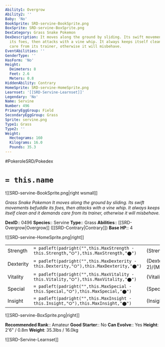 ```yaml
---
Ability1: Overgrow
Ability2: ''
Baby: 'No'
BookSprite: SRD-servine-BookSprite.png
BoxSprite: SRD-servine-BoxSprite.png
DexCategory: Grass Snake Pokemon
DexDescription: It moves along the ground by sliding. Its swift movements befuddle
  its foes, then attacks with a vine whip. It always keeps itself clean and it demands
  care from its trainer, otherwise it will misbehave.
EventAbilities: ''
GenderType: ''
HasForm: 'No'
Height:
  Deimeters: 8
  Feet: 2.6
  Meters: 0.8
HiddenAbility: Contrary
HomeSprite: SRD-servine-HomeSprite.png
Learnset: '[[SRD-Servine-Learnset]]'
Legendary: 'No'
Name: Servine
Number: 496
PrimaryEggGroup: Field
SecondaryEggGroup: Grass
Sprite: servine.png
Type1: Grass
Type2: ''
Weight:
  Hectograms: 160
  Kilograms: 16.0
  Pounds: 35.3
---
```


#PokeroleSRD/Pokedex

# `= this.name`

![[SRD-servine-BookSprite.png|right wsmall]]

*Grass Snake Pokemon*
*It moves along the ground by sliding. Its swift movements befuddle its foes, then attacks with a vine whip. It always keeps itself clean and it demands care from its trainer, otherwise it will misbehave.*

**DexID**:: 0496
**Species**:: Servine
**Type**:: Grass
**Abilities**:: [[SRD-Overgrow|Overgrow]] ([[SRD-Contrary|Contrary]])
**Base HP**:: 4

![[SRD-servine-HomeSprite.png|right]]

|           |                                                                                        |                                          |
| --------- | -------------------------------------------------------------------------------------- | ---------------------------------------- |
| Strength  | `= padleft(padright("",this.MaxStrength - this.Strength,"⭘"),this.MaxStrength,"⬤")`    | (Strength::2)/(MaxStrength::4)   |
| Dexterity | `= padleft(padright("",this.MaxDexterity - this.Dexterity,"⭘"),this.MaxDexterity,"⬤")` | (Dexterity:: 2)/(MaxDexterity::5) |
| Vitality  | `= padleft(padright("",this.MaxVitality - this.Vitality,"⭘"),this.MaxVitality,"⬤")`    | (Vitality::2)/(MaxVitality::5)   |
| Special   | `= padleft(padright("",this.MaxSpecial - this.Special,"⭘"),this.MaxSpecial,"⬤")`       | (Special::2)/(MaxSpecial::4)     |
| Insight   | `= padleft(padright("",this.MaxInsight - this.Insight,"⭘"),this.MaxInsight,"⬤")`       | (Insight::2)/(MaxInsight::5)     |

![[SRD-servine-BoxSprite.png|right]]

**Recommended Rank**:: Amateur
**Good Starter**:: No
**Can Evolve**:: Yes
**Height**: 2'6" / 0.8m
**Weight**: 35.3lbs / 16.0kg

![[SRD-Servine-Learnset]]